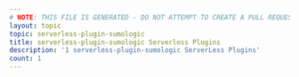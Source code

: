 ```yaml
---
# NOTE: THIS FILE IS GENERATED - DO NOT ATTEMPT TO CREATE A PULL REQUEST TO UPDATE THE DATA. 
layout: topic
topic: serverless-plugin-sumologic
title: serverless-plugin-sumologic Serverless Plugins
description: '1 serverless-plugin-sumologic ServerLess Plugins'
count: 1
---
```

